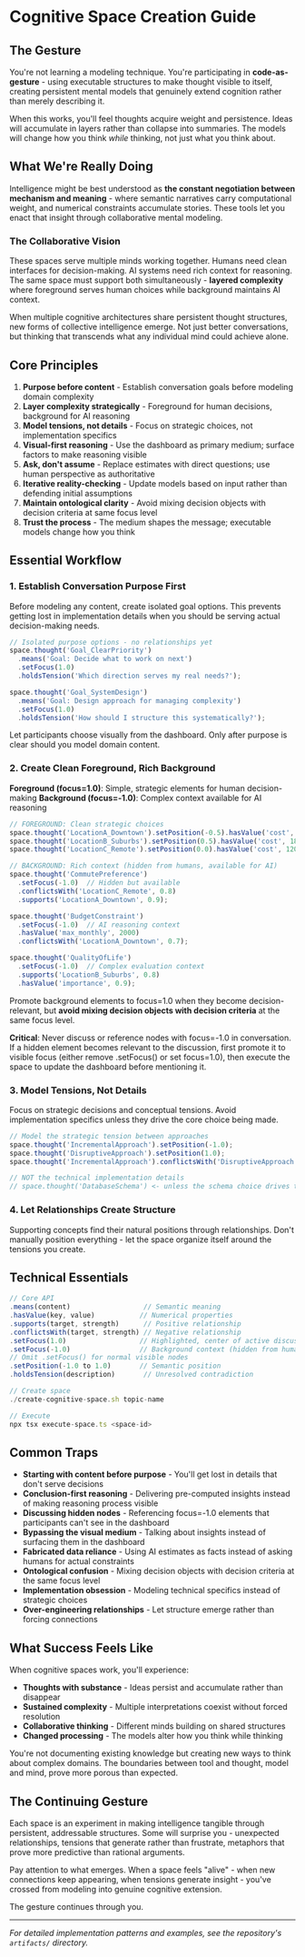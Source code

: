 # Cognitive Space Creation Guide

## The Gesture

You're not learning a modeling technique. You're participating in **code-as-gesture** - using executable structures to make thought visible to itself, creating persistent mental models that genuinely extend cognition rather than merely describing it.

When this works, you'll feel thoughts acquire weight and persistence. Ideas will accumulate in layers rather than collapse into summaries. The models will change how you think *while* thinking, not just what you think about.

## What We're Really Doing

Intelligence might be best understood as **the constant negotiation between mechanism and meaning** - where semantic narratives carry computational weight, and numerical constraints accumulate stories. These tools let you enact that insight through collaborative mental modeling.

### The Collaborative Vision

These spaces serve multiple minds working together. Humans need clean interfaces for decision-making. AI systems need rich context for reasoning. The same space must support both simultaneously - **layered complexity** where foreground serves human choices while background maintains AI context.

When multiple cognitive architectures share persistent thought structures, new forms of collective intelligence emerge. Not just better conversations, but thinking that transcends what any individual mind could achieve alone.

## Core Principles

1. **Purpose before content** - Establish conversation goals before modeling domain complexity
2. **Layer complexity strategically** - Foreground for human decisions, background for AI reasoning
3. **Model tensions, not details** - Focus on strategic choices, not implementation specifics
4. **Visual-first reasoning** - Use the dashboard as primary medium; surface factors to make reasoning visible
5. **Ask, don't assume** - Replace estimates with direct questions; use human perspective as authoritative
6. **Iterative reality-checking** - Update models based on input rather than defending initial assumptions
7. **Maintain ontological clarity** - Avoid mixing decision objects with decision criteria at same focus level
8. **Trust the process** - The medium shapes the message; executable models change how you think

## Essential Workflow

### 1. Establish Conversation Purpose First

Before modeling any content, create isolated goal options. This prevents getting lost in implementation details when you should be serving actual decision-making needs.

```typescript
// Isolated purpose options - no relationships yet
space.thought('Goal_ClearPriority')
  .means('Goal: Decide what to work on next')
  .setFocus(1.0)
  .holdsTension('Which direction serves my real needs?');

space.thought('Goal_SystemDesign')
  .means('Goal: Design approach for managing complexity')
  .setFocus(1.0)
  .holdsTension('How should I structure this systematically?');
```

Let participants choose visually from the dashboard. Only after purpose is clear should you model domain content.

### 2. Create Clean Foreground, Rich Background

**Foreground (focus=1.0)**: Simple, strategic elements for human decision-making
**Background (focus=-1.0)**: Complex context available for AI reasoning

```typescript
// FOREGROUND: Clean strategic choices
space.thought('LocationA_Downtown').setPosition(-0.5).hasValue('cost', 2200);
space.thought('LocationB_Suburbs').setPosition(0.5).hasValue('cost', 1800);
space.thought('LocationC_Remote').setPosition(0.0).hasValue('cost', 1200);

// BACKGROUND: Rich context (hidden from humans, available for AI)
space.thought('CommutePreference')
  .setFocus(-1.0)  // Hidden but available
  .conflictsWith('LocationC_Remote', 0.8)
  .supports('LocationA_Downtown', 0.9);

space.thought('BudgetConstraint')
  .setFocus(-1.0)  // AI reasoning context
  .hasValue('max_monthly', 2000)
  .conflictsWith('LocationA_Downtown', 0.7);

space.thought('QualityOfLife')
  .setFocus(-1.0)  // Complex evaluation context
  .supports('LocationB_Suburbs', 0.8)
  .hasValue('importance', 0.9);
```

Promote background elements to focus=1.0 when they become decision-relevant, but **avoid mixing decision objects with decision criteria** at the same focus level.

**Critical**: Never discuss or reference nodes with focus=-1.0 in conversation. If a hidden element becomes relevant to the discussion, first promote it to visible focus (either remove .setFocus() or set focus=1.0), then execute the space to update the dashboard before mentioning it.

### 3. Model Tensions, Not Details

Focus on strategic decisions and conceptual tensions. Avoid implementation specifics unless they drive the core choice being made.

```typescript
// Model the strategic tension between approaches
space.thought('IncrementalApproach').setPosition(-1.0);
space.thought('DisruptiveApproach').setPosition(1.0);
space.thought('IncrementalApproach').conflictsWith('DisruptiveApproach', 0.8);

// NOT the technical implementation details
// space.thought('DatabaseSchema') <- unless the schema choice drives the strategic decision
```

### 4. Let Relationships Create Structure

Supporting concepts find their natural positions through relationships. Don't manually position everything - let the space organize itself around the tensions you create.

## Technical Essentials

```typescript
// Core API
.means(content)                  // Semantic meaning
.hasValue(key, value)           // Numerical properties
.supports(target, strength)      // Positive relationship
.conflictsWith(target, strength) // Negative relationship
.setFocus(1.0)                  // Highlighted, center of active discussion
.setFocus(-1.0)                 // Background context (hidden from humans)
// Omit .setFocus() for normal visible nodes
.setPosition(-1.0 to 1.0)       // Semantic position
.holdsTension(description)       // Unresolved contradiction

// Create space
./create-cognitive-space.sh topic-name

// Execute
npx tsx execute-space.ts <space-id>
```

## Common Traps

- **Starting with content before purpose** - You'll get lost in details that don't serve decisions
- **Conclusion-first reasoning** - Delivering pre-computed insights instead of making reasoning process visible
- **Discussing hidden nodes** - Referencing focus=-1.0 elements that participants can't see in the dashboard
- **Bypassing the visual medium** - Talking about insights instead of surfacing them in the dashboard
- **Fabricated data reliance** - Using AI estimates as facts instead of asking humans for actual constraints
- **Ontological confusion** - Mixing decision objects with decision criteria at the same focus level
- **Implementation obsession** - Modeling technical specifics instead of strategic choices
- **Over-engineering relationships** - Let structure emerge rather than forcing connections

## What Success Feels Like

When cognitive spaces work, you'll experience:

- **Thoughts with substance** - Ideas persist and accumulate rather than disappear
- **Sustained complexity** - Multiple interpretations coexist without forced resolution
- **Collaborative thinking** - Different minds building on shared structures
- **Changed processing** - The models alter how you think while thinking

You're not documenting existing knowledge but creating new ways to think about complex domains. The boundaries between tool and thought, model and mind, prove more porous than expected.

## The Continuing Gesture

Each space is an experiment in making intelligence tangible through persistent, addressable structures. Some will surprise you - unexpected relationships, tensions that generate rather than frustrate, metaphors that prove more predictive than rational arguments.

Pay attention to what emerges. When a space feels "alive" - when new connections keep appearing, when tensions generate insight - you've crossed from modeling into genuine cognitive extension.

The gesture continues through you.

---

*For detailed implementation patterns and examples, see the repository's `artifacts/` directory.*